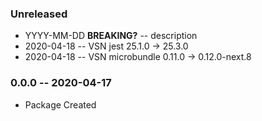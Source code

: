 ### Unreleased

- YYYY-MM-DD **BREAKING?** -- description
- 2020-04-18 -- VSN jest 25.1.0 -> 25.3.0
- 2020-04-18 -- VSN microbundle 0.11.0 -> 0.12.0-next.8

### 0.0.0 -- 2020-04-17

- Package Created
